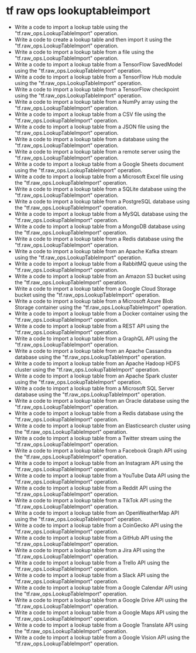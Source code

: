 # tf raw ops lookuptableimport

- Write a code to import a lookup table using the "tf.raw_ops.LookupTableImport" operation.
- Write a code to create a lookup table and then import it using the "tf.raw_ops.LookupTableImport" operation.
- Write a code to import a lookup table from a file using the "tf.raw_ops.LookupTableImport" operation.
- Write a code to import a lookup table from a TensorFlow SavedModel using the "tf.raw_ops.LookupTableImport" operation.
- Write a code to import a lookup table from a TensorFlow Hub module using the "tf.raw_ops.LookupTableImport" operation.
- Write a code to import a lookup table from a TensorFlow checkpoint using the "tf.raw_ops.LookupTableImport" operation.
- Write a code to import a lookup table from a NumPy array using the "tf.raw_ops.LookupTableImport" operation.
- Write a code to import a lookup table from a CSV file using the "tf.raw_ops.LookupTableImport" operation.
- Write a code to import a lookup table from a JSON file using the "tf.raw_ops.LookupTableImport" operation.
- Write a code to import a lookup table from a database using the "tf.raw_ops.LookupTableImport" operation.
- Write a code to import a lookup table from a remote server using the "tf.raw_ops.LookupTableImport" operation.
- Write a code to import a lookup table from a Google Sheets document using the "tf.raw_ops.LookupTableImport" operation.
- Write a code to import a lookup table from a Microsoft Excel file using the "tf.raw_ops.LookupTableImport" operation.
- Write a code to import a lookup table from a SQLite database using the "tf.raw_ops.LookupTableImport" operation.
- Write a code to import a lookup table from a PostgreSQL database using the "tf.raw_ops.LookupTableImport" operation.
- Write a code to import a lookup table from a MySQL database using the "tf.raw_ops.LookupTableImport" operation.
- Write a code to import a lookup table from a MongoDB database using the "tf.raw_ops.LookupTableImport" operation.
- Write a code to import a lookup table from a Redis database using the "tf.raw_ops.LookupTableImport" operation.
- Write a code to import a lookup table from an Apache Kafka stream using the "tf.raw_ops.LookupTableImport" operation.
- Write a code to import a lookup table from a RabbitMQ queue using the "tf.raw_ops.LookupTableImport" operation.
- Write a code to import a lookup table from an Amazon S3 bucket using the "tf.raw_ops.LookupTableImport" operation.
- Write a code to import a lookup table from a Google Cloud Storage bucket using the "tf.raw_ops.LookupTableImport" operation.
- Write a code to import a lookup table from a Microsoft Azure Blob Storage container using the "tf.raw_ops.LookupTableImport" operation.
- Write a code to import a lookup table from a Docker container using the "tf.raw_ops.LookupTableImport" operation.
- Write a code to import a lookup table from a REST API using the "tf.raw_ops.LookupTableImport" operation.
- Write a code to import a lookup table from a GraphQL API using the "tf.raw_ops.LookupTableImport" operation.
- Write a code to import a lookup table from an Apache Cassandra database using the "tf.raw_ops.LookupTableImport" operation.
- Write a code to import a lookup table from an Apache Hadoop HDFS cluster using the "tf.raw_ops.LookupTableImport" operation.
- Write a code to import a lookup table from an Apache Spark cluster using the "tf.raw_ops.LookupTableImport" operation.
- Write a code to import a lookup table from a Microsoft SQL Server database using the "tf.raw_ops.LookupTableImport" operation.
- Write a code to import a lookup table from an Oracle database using the "tf.raw_ops.LookupTableImport" operation.
- Write a code to import a lookup table from a Redis database using the "tf.raw_ops.LookupTableImport" operation.
- Write a code to import a lookup table from an Elasticsearch cluster using the "tf.raw_ops.LookupTableImport" operation.
- Write a code to import a lookup table from a Twitter stream using the "tf.raw_ops.LookupTableImport" operation.
- Write a code to import a lookup table from a Facebook Graph API using the "tf.raw_ops.LookupTableImport" operation.
- Write a code to import a lookup table from an Instagram API using the "tf.raw_ops.LookupTableImport" operation.
- Write a code to import a lookup table from a YouTube Data API using the "tf.raw_ops.LookupTableImport" operation.
- Write a code to import a lookup table from a Reddit API using the "tf.raw_ops.LookupTableImport" operation.
- Write a code to import a lookup table from a TikTok API using the "tf.raw_ops.LookupTableImport" operation.
- Write a code to import a lookup table from an OpenWeatherMap API using the "tf.raw_ops.LookupTableImport" operation.
- Write a code to import a lookup table from a CoinGecko API using the "tf.raw_ops.LookupTableImport" operation.
- Write a code to import a lookup table from a GitHub API using the "tf.raw_ops.LookupTableImport" operation.
- Write a code to import a lookup table from a Jira API using the "tf.raw_ops.LookupTableImport" operation.
- Write a code to import a lookup table from a Trello API using the "tf.raw_ops.LookupTableImport" operation.
- Write a code to import a lookup table from a Slack API using the "tf.raw_ops.LookupTableImport" operation.
- Write a code to import a lookup table from a Google Calendar API using the "tf.raw_ops.LookupTableImport" operation.
- Write a code to import a lookup table from a Google Drive API using the "tf.raw_ops.LookupTableImport" operation.
- Write a code to import a lookup table from a Google Maps API using the "tf.raw_ops.LookupTableImport" operation.
- Write a code to import a lookup table from a Google Translate API using the "tf.raw_ops.LookupTableImport" operation.
- Write a code to import a lookup table from a Google Vision API using the "tf.raw_ops.LookupTableImport" operation.